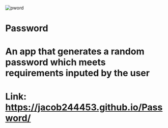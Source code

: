 ![pword](https://user-images.githubusercontent.com/85600569/125214626-145bfd00-e286-11eb-89b0-f5366b17b0fb.png)

# Password
# An app that generates a random password which meets requirements inputed by the user
# Link: https://jacob244453.github.io/Password/
